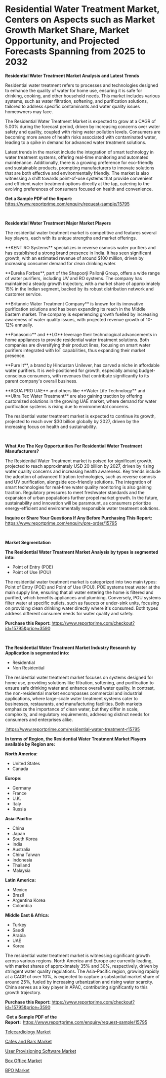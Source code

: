 <p><h1>Residential Water Treatment Market, Centers on Aspects such as Market Growth Market Share, Market Opportunity, and Projected Forecasts Spanning from 2025 to 2032</h1></p><p><strong>Residential Water Treatment Market Analysis and Latest Trends</strong></p>
<p><p>Residential water treatment refers to processes and technologies designed to enhance the quality of water for home use, ensuring it is safe for drinking, cooking, and other household needs. This market includes various systems, such as water filtration, softening, and purification solutions, tailored to address specific contaminants and water quality issues homeowners may face. </p><p>The Residential Water Treatment Market is expected to grow at a CAGR of 5.00% during the forecast period, driven by increasing concerns over water safety and quality, coupled with rising water pollution levels. Consumers are becoming more aware of health risks associated with contaminated water, leading to a spike in demand for advanced water treatment solutions. </p><p>Latest trends in the market include the integration of smart technology in water treatment systems, offering real-time monitoring and automated maintenance. Additionally, there is a growing preference for eco-friendly and sustainable products, prompting manufacturers to innovate solutions that are both effective and environmentally friendly. The market is also witnessing a shift towards point-of-use systems that provide convenient and efficient water treatment options directly at the tap, catering to the evolving preferences of consumers focused on health and convenience.</p></p>
<p><strong>Get a Sample PDF of the Report:&nbsp;</strong> <a href="https://www.reportprime.com/enquiry/request-sample/15795?utm_campaign=116&utm_medium=2&utm_source=Github&utm_content=ia&utm_term=20032025&utm_id=residential-water-treatment">https://www.reportprime.com/enquiry/request-sample/15795</a></p>
<p>&nbsp;</p>
<p><strong>Residential Water Treatment Major Market Players</strong></p>
<p><p>The residential water treatment market is competitive and features several key players, each with its unique strengths and market offerings. </p><p>**KENT RO Systems** specializes in reverse osmosis water purifiers and has established a strong brand presence in India. It has seen significant growth, with an estimated revenue of around $100 million, driven by increasing consumer demand for clean drinking water.</p><p>**Eureka Forbes**, part of the Shapoorji Pallonji Group, offers a wide range of water purifiers, including UV and RO systems. The company has maintained a steady growth trajectory, with a market share of approximately 15% in the Indian segment, backed by its robust distribution network and customer service.</p><p>**Britannic Water Treatment Company** is known for its innovative purification solutions and has been expanding its reach in the Middle Eastern market. The company is experiencing growth fuelled by increasing awareness of water quality issues, with projected revenue growth of 10-12% annually.</p><p>**Panasonic** and **LG** leverage their technological advancements in home appliances to provide residential water treatment solutions. Both companies are diversifying their product lines, focusing on smart water purifiers integrated with IoT capabilities, thus expanding their market presence.</p><p>**Pure It**, a brand by Hindustan Unilever, has carved a niche in affordable water purifiers. It is well-positioned for growth, especially among budget-conscious consumers, with revenues that contribute significantly to its parent company's overall business.</p><p>**AQUA PRO UAE** and others like **Water Life Technology** and **Ultra Tec Water Treatment** are also gaining traction by offering customized solutions in the growing UAE market, where demand for water purification systems is rising due to environmental concerns.</p><p>The residential water treatment market is expected to continue its growth, projected to reach over $30 billion globally by 2027, driven by the increasing focus on health and sustainability.</p></p>
<p>&nbsp;</p>
<p><strong>What Are The Key Opportunities For Residential Water Treatment Manufacturers?</strong></p>
<p><p>The Residential Water Treatment market is poised for significant growth, projected to reach approximately USD 20 billion by 2027, driven by rising water quality concerns and increasing health awareness. Key trends include the adoption of advanced filtration technologies, such as reverse osmosis and UV purification, alongside eco-friendly solutions. The integration of smart technologies for real-time water quality monitoring is also gaining traction. Regulatory pressures to meet freshwater standards and the expansion of urban populations further propel market growth. In the future, sustainability and innovation will be paramount, as consumers prioritize energy-efficient and environmentally responsible water treatment solutions.</p></p>
<p><strong>Inquire or Share Your Questions If Any Before Purchasing This Report:</strong> <a href="https://www.reportprime.com/enquiry/pre-order/15795?utm_campaign=116&utm_medium=2&utm_source=Github&utm_content=ia&utm_term=20032025&utm_id=residential-water-treatment">https://www.reportprime.com/enquiry/pre-order/15795</a></p>
<p>&nbsp;</p>
<p><strong>Market Segmentation</strong></p>
<p><strong>The Residential Water Treatment Market Analysis by types is segmented into:</strong></p>
<p><ul><li>Point of Entry (POE)</li><li>Point of Use (POU)</li></ul></p>
<p><p>The residential water treatment market is categorized into two main types: Point of Entry (POE) and Point of Use (POU). POE systems treat water at the main supply line, ensuring that all water entering the home is filtered and purified, which benefits appliances and plumbing. Conversely, POU systems filter water at specific outlets, such as faucets or under-sink units, focusing on providing clean drinking water directly where it's consumed. Both types address different consumer needs for water quality and safety.</p></p>
<p><strong>Purchase this Report:&nbsp;</strong><a href="https://www.reportprime.com/checkout?id=15795&price=3590&utm_campaign=116&utm_medium=2&utm_source=Github&utm_content=ia&utm_term=20032025&utm_id=residential-water-treatment">https://www.reportprime.com/checkout?id=15795&price=3590</a></p>
<p>&nbsp;</p>
<p><strong>The Residential Water Treatment Market Industry Research by Application is segmented into:</strong></p>
<p><ul><li>Residential</li><li>Non Residential</li></ul></p>
<p><p>The residential water treatment market focuses on systems designed for home use, providing solutions like filtration, softening, and purification to ensure safe drinking water and enhance overall water quality. In contrast, the non-residential market encompasses commercial and industrial applications, where large-scale water treatment systems cater to businesses, restaurants, and manufacturing facilities. Both markets emphasize the importance of clean water, but they differ in scale, complexity, and regulatory requirements, addressing distinct needs for consumers and enterprises alike.</p></p>
<p><a href="https://www.reportprime.com/residential-water-treatment-r15795?utm_campaign=116&utm_medium=2&utm_source=Github&utm_content=ia&utm_term=20032025&utm_id=residential-water-treatment">&nbsp;https://www.reportprime.com/residential-water-treatment-r15795</a></p>
<p><strong>In terms of Region, the Residential Water Treatment Market Players available by Region are:</strong></p>
<p>
    <p> <strong> North America: </strong>
        <ul>
            <li>United States</li>
            <li>Canada</li>
        </ul>
        </p> 
    <p> <strong> Europe: </strong>
        <ul>
            <li>Germany</li>
            <li>France</li>
            <li>U.K.</li>
            <li>Italy</li>
            <li>Russia</li>
        </ul>
        </p> 
    <p> <strong> Asia-Pacific: </strong>
        <ul>
            <li>China</li>
            <li>Japan</li>
            <li>South Korea</li>
            <li>India</li>
            <li>Australia</li>
            <li>China Taiwan</li>
            <li>Indonesia</li>
            <li>Thailand</li>
            <li>Malaysia</li>
        </ul>
        </p> 
    <p> <strong> Latin America: </strong>
        <ul>
            <li>Mexico</li>
            <li>Brazil</li>
            <li>Argentina Korea</li>
            <li>Colombia</li>
        </ul>
        </p> 
    <p> <strong> Middle East & Africa: </strong>
        <ul>
            <li>Turkey</li>
            <li>Saudi</li>
            <li>Arabia</li>
            <li>UAE</li>
            <li>Korea</li>
        </ul>
    </p>
    </p>
<p><p>The residential water treatment market is witnessing significant growth across various regions. North America and Europe are currently leading, with market shares of approximately 35% and 30%, respectively, driven by stringent water quality regulations. The Asia-Pacific region, growing rapidly at a CAGR of over 10%, is expected to capture a substantial market share of around 25%, fueled by increasing urbanization and rising water scarcity. China serves as a key player in APAC, contributing significantly to this growth trajectory.</p></p>
<p><strong>Purchase this Report: </strong><a href="https://www.reportprime.com/checkout?id=15795&price=3590&utm_campaign=116&utm_medium=2&utm_source=Github&utm_content=ia&utm_term=20032025&utm_id=residential-water-treatment">https://www.reportprime.com/checkout?id=15795&price=3590</a></p>
<p>&nbsp;<strong>Get a Sample PDF of the Report:&nbsp;&nbsp;</strong><a href="https://www.reportprime.com/enquiry/request-sample/15795?utm_campaign=116&utm_medium=2&utm_source=Github&utm_content=ia&utm_term=20032025&utm_id=residential-water-treatment">https://www.reportprime.com/enquiry/request-sample/15795</a></p>
<p><strong></strong></p>
<p><p><a href="https://github.com/ajegiobitsa/Market-Research-Report-List-1/blob/main/telecardiology-market.md?utm_campaign=116&utm_medium=2&utm_source=Github&utm_content=ia&utm_term=20032025&utm_id=residential-water-treatment">Telecardiology Market</a></p><p><a href="https://github.com/efialiurca/Market-Research-Report-List-1/blob/main/cafes-and-bars-market.md?utm_campaign=116&utm_medium=2&utm_source=Github&utm_content=ia&utm_term=20032025&utm_id=residential-water-treatment">Cafes and Bars Market</a></p><p><a href="https://github.com/oshodikurc/Market-Research-Report-List-1/blob/main/user-provisioning-software-market.md?utm_campaign=116&utm_medium=2&utm_source=Github&utm_content=ia&utm_term=20032025&utm_id=residential-water-treatment">User Provisioning Software Market</a></p><p><a href="https://github.com/motanafraxer/Market-Research-Report-List-1/blob/main/box-office-market.md?utm_campaign=116&utm_medium=2&utm_source=Github&utm_content=ia&utm_term=20032025&utm_id=residential-water-treatment">Box Office Market</a></p><p><a href="https://github.com/noppbebawy/Market-Research-Report-List-1/blob/main/bpo-market.md?utm_campaign=116&utm_medium=2&utm_source=Github&utm_content=ia&utm_term=20032025&utm_id=residential-water-treatment">BPO Market</a></p></p>